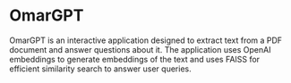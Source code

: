 # OmarGPT

OmarGPT is an interactive application designed to extract text from a PDF document and answer questions about it. The application uses OpenAI embeddings to generate embeddings of the text and uses FAISS for efficient similarity search to answer user queries.


